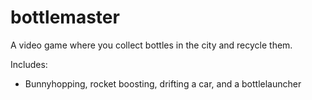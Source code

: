 # bottlemaster

A video game where you collect bottles in the city and recycle them.


Includes:

- Bunnyhopping, rocket boosting, drifting a car, and a bottlelauncher

